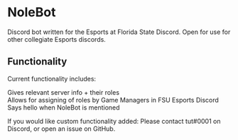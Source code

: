 # NoleBot
Discord bot written for the Esports at Florida State Discord. Open for use for other collegiate Esports discords.

## Functionality
Current functionality includes:  

Gives relevant server info + their roles  
Allows for assigning of roles by Game Managers in FSU Esports Discord  
Says hello when NoleBot is mentioned  

If you would like custom functionality added: Please contact tut#0001 on Discord, or open an issue on GitHub.
